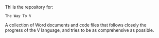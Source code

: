Thi is the repository for: 

    The Way To V

A collection of Word documents and code files that follows closely the progress of the V language, and tries to be as comprehensive as possible.